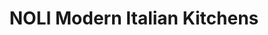 ---
title: "NOLI Modern Italian Kitchens"
url: /cincinnati/noli-modern-italian-kitchens/
shop: hardware
---